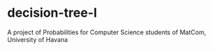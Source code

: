 # decision-tree-I
A project of Probabilities for Computer Science students of MatCom, University of Havana  
